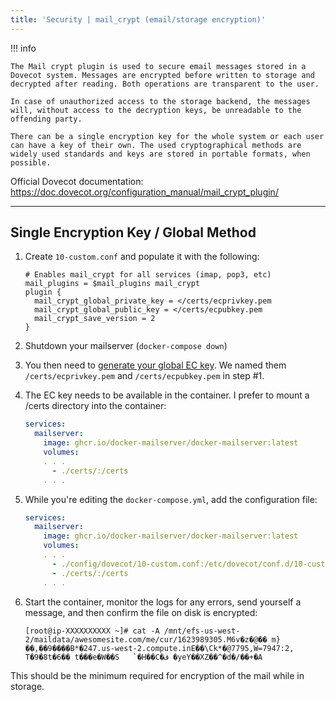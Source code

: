 ```yaml
---
title: 'Security | mail_crypt (email/storage encryption)'
---
```


!!! info

    The Mail crypt plugin is used to secure email messages stored in a Dovecot system. Messages are encrypted before written to storage and decrypted after reading. Both operations are transparent to the user.

    In case of unauthorized access to the storage backend, the messages will, without access to the decryption keys, be unreadable to the offending party.

    There can be a single encryption key for the whole system or each user can have a key of their own. The used cryptographical methods are widely used standards and keys are stored in portable formats, when possible.



Official Dovecot documentation: https://doc.dovecot.org/configuration_manual/mail_crypt_plugin/

---

## Single Encryption Key / Global Method

1. Create `10-custom.conf` and populate it with the following:

    ```
    # Enables mail_crypt for all services (imap, pop3, etc)
    mail_plugins = $mail_plugins mail_crypt
    plugin {
      mail_crypt_global_private_key = </certs/ecprivkey.pem
      mail_crypt_global_public_key = </certs/ecpubkey.pem
      mail_crypt_save_version = 2
    }
    ```

2. Shutdown your mailserver (`docker-compose down`)

3. You then need to [generate your global EC key](https://doc.dovecot.org/configuration_manual/mail_crypt_plugin/#ec-key). We named them `/certs/ecprivkey.pem` and `/certs/ecpubkey.pem` in step #1.

4. The EC key needs to be available in the container. I prefer to mount a /certs directory into the container:
    ```yaml
    services:
      mailserver:
        image: ghcr.io/docker-mailserver/docker-mailserver:latest
        volumes:
        . . .
          - ./certs/:/certs
        . . .
    ```

5. While you're editing the `docker-compose.yml`, add the configuration file:
    ```yaml
    services:
      mailserver:
        image: ghcr.io/docker-mailserver/docker-mailserver:latest
        volumes:
        . . .
          - ./config/dovecot/10-custom.conf:/etc/dovecot/conf.d/10-custom.conf
          - ./certs/:/certs
        . . .
    ```

6. Start the container, monitor the logs for any errors, send yourself a message, and then confirm the file on disk is encrypted:
    ```
    [root@ip-XXXXXXXXXX ~]# cat -A /mnt/efs-us-west-2/maildata/awesomesite.com/me/cur/1623989305.M6v�z�@�� m}��,��9����B*�247.us-west-2.compute.inE��\Ck*�@7795,W=7947:2,
    T�9�8t�6�� t���e�W��S   `�H��C�ڤ �yeY��XZ��^�d�/��+�A
    ```

This should be the minimum required for encryption of the mail while in storage.
